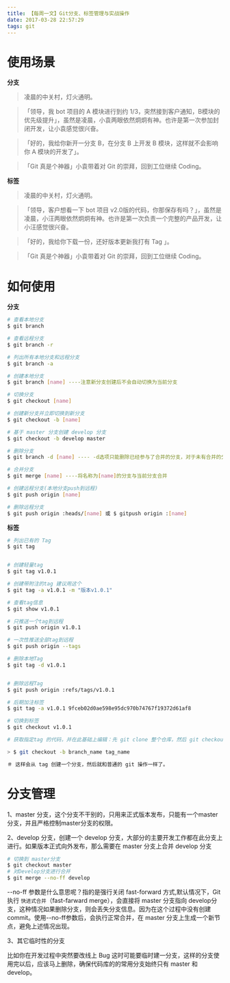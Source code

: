 ```yaml
---
title: 【每周一文】Git分支、标签管理与实战操作
date: 2017-03-28 22:57:29
tags: git
---
```


# 使用场景

**分支**

> 凌晨的中关村，灯火通明。

> 「领导，我 bot 项目的 A 模块进行到约 1/3，突然接到客户通知，B模块的优先级提升」，虽然是凌晨，小袁两眼依然炯炯有神。也许是第一次参加封闭开发，让小袁感觉很兴奋。

> 「好的，我给你新开一分支 B，在分支 B 上开发 B 模块，这样就不会影响你 A 模块的开发了」。

> 「Git 真是个神器」小袁带着对 Git 的崇拜，回到工位继续 Coding。

<!-- more --> 

**标签**

> 凌晨的中关村，灯火通明。

> 「领导，客户想看一下 bot 项目 v2.0版的代码，你那保存有吗？」，虽然是凌晨，小汪两眼依然炯炯有神。也许是第一次负责一个完整的产品开发，让小汪感觉很兴奋。

> 「好的，我给你下载一份，还好版本更新我打有 Tag 」。

> 「Git 真是个神器」小袁带着对 Git 的崇拜，回到工位继续 Coding。

# 如何使用

**分支**

```bash
# 查看本地分支
$ git branch

# 查看远程分支
$ git branch -r

# 列出所有本地分支和远程分支
$ git branch -a

# 创建本地分支
$ git branch [name] ----注意新分支创建后不会自动切换为当前分支

# 切换分支
$ git checkout [name]

# 创建新分支并立即切换到新分支
$ git checkout -b [name]

# 基于 master 分支创建 develop 分支
$ git checkout -b develop master

# 删除分支
$ git branch -d [name] ---- -d选项只能删除已经参与了合并的分支，对于未有合并的分支是无法删除的。如果想强制删除一个分支，可以使用-D选项

# 合并分支
$ git merge [name] ----将名称为[name]的分支与当前分支合并

# 创建远程分支(本地分支push到远程)
$ git push origin [name]

# 删除远程分支
$ git push origin :heads/[name] 或 $ gitpush origin :[name] 


```

**标签**


```bash
# 列出已有的 Tag
$ git tag


# 创建轻量tag
$ git tag v1.0.1 

# 创建带附注的tag 建议用这个
$ git tag -a v1.0.1 -m "版本v1.0.1" 

# 查看tag信息
$ git show v1.0.1

# 只推送一个tag到远程
$ git push origin v1.0.1

# 一次性推送全部tag到远程
$ git push origin --tags

# 删除本地Tag
$ git tag -d v1.0.1


# 删除远程Tag
$ git push origin :refs/tags/v1.0.1

# 后期加注标签
$ git tag -a v1.0.1 9fceb02d0ae598e95dc970b74767f19372d61af8

# 切换到标签
$ git checkout v1.0.1

# 获取指定tag 的代码，并在此基础上编辑：先 git clone 整个仓库，然后 git checkout tag_name 就可以取得 tag 对应的代码了。但是这时候 git 可能会提示你当前处于一个“detached HEAD" 状态，因为 tag 相当于是一个快照，是不能更改它的代码的，如果要在 tag 代码的基础上做修改，你需要一个分支：

> $ git checkout -b branch_name tag_name

＃ 这样会从 tag 创建一个分支，然后就和普通的 git 操作一样了。

```

# 分支管理

1、master 分支，这个分支不干别的，只用来正式版本发布，只能有一个master分支，并且严格控制master分支的权限。

2、develop 分支，创建一个 develop 分支，大部分的主要开发工作都在此分支上进行。如果版本正式向外发布，那么需要在 master 分支上合并 develop 分支

```bash
# 切换到 master分支
$ git checkout master
# 对Develop分支进行合并
$ git merge --no-ff develop


```

--no-ff 参数是什么意思呢？指的是强行关闭 fast-forward 方式,默认情况下，Git 执行 `快进式合并`（fast-farward merge），会直接将 master 分支指向 develop分支，这种情况如果删除分支，则会丢失分支信息。因为在这个过程中没有创建commit。使用--no-ff参数后，会执行正常合并，在 master 分支上生成一个新节点，避免上述情况出现。

3、其它临时性的分支

比如你在开发过程中突然要改线上 Bug 这时可能要临时建一分支，这样的分支使用完以后，应该马上删除，确保代码库的的常用分支始终只有 master 和 develop。







